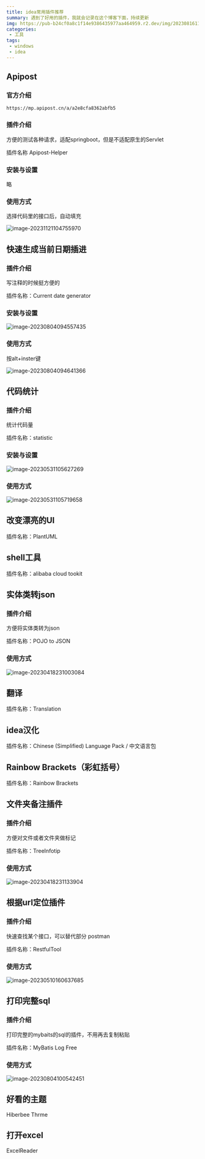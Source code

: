 ```yaml
---
title: idea常用插件推荐
summary: 遇到了好用的插件，我就会记录在这个博客下面，持续更新
img: https://pub-b24cf0a8c1f14e9386435977aa464959.r2.dev/img/20230816110730.png
categories:
 - 工具
tags:
 - windows
 - idea
---
```


## Apipost 

### 官方介绍

```http
https://mp.apipost.cn/a/a2e8cfa8362abfb5
```

### 插件介绍

方便的测试各种请求，适配springboot，但是不适配原生的Servlet

插件名称 Apipost-Helper

### 安装与设置

略

### 使用方式

选择代码里的接口后，自动填充

![image-20231121104755970](https://pub-b24cf0a8c1f14e9386435977aa464959.r2.dev/img/20231121104758.png)



## 快速生成当前日期插进

### 插件介绍

写注释的时候挺方便的

插件名称：Current date generator

### 安装与设置

![image-20230804094557435](https://pub-b24cf0a8c1f14e9386435977aa464959.r2.dev/img/20230804094601.png)

### 使用方式

按alt+inster键

![image-20230804094641366](https://pub-b24cf0a8c1f14e9386435977aa464959.r2.dev/img/20230804094642.png)

## 代码统计

### 插件介绍

统计代码量

插件名称：statistic

### 安装与设置

![image-20230531105627269](https://pub-b24cf0a8c1f14e9386435977aa464959.r2.dev/img/20230531105628.png)

### 使用方式

![image-20230531105719658](https://pub-b24cf0a8c1f14e9386435977aa464959.r2.dev/img/20230531105720.png)

## 改变漂亮的UI

插件名称：PlantUML

## shell工具

插件名称：alibaba cloud tookit

## 实体类转json

### 插件介绍

方便将实体类转为json

插件名称：POJO to JSON

### 使用方式

![image-20230418231003084](https://pub-b24cf0a8c1f14e9386435977aa464959.r2.dev/img/image-20230418231003084.png)

## 翻译

插件名称：Translation

## idea汉化

插件名称：Chinese (Simplified) Language Pack / 中文语言包

## Rainbow Brackets（彩虹括号）

插件名称：Rainbow Brackets

## 文件夹备注插件

### 插件介绍

方便对文件或者文件夹做标记

插件名称：TreeInfotip

### 使用方式

![image-20230418231133904](https://pub-b24cf0a8c1f14e9386435977aa464959.r2.dev/img/image-20230418231133904.png)

## 根据url定位插件

### 插件介绍

快速查找某个接口，可以替代部分 postman

插件名称：RestfulTool

### 使用方式

![image-20230510160637685](https://pub-b24cf0a8c1f14e9386435977aa464959.r2.dev/img/20230510160638.png)

## 打印完整sql

### 插件介绍

打印完整的mybaits的sql的插件，不用再去复制粘贴

插件名称：MyBatis Log Free

### 使用方式

![image-20230804100542451](https://pub-b24cf0a8c1f14e9386435977aa464959.r2.dev/img/20230804100543.png)

## 好看的主题

Hiberbee Thrme

## 打开excel

ExcelReader
